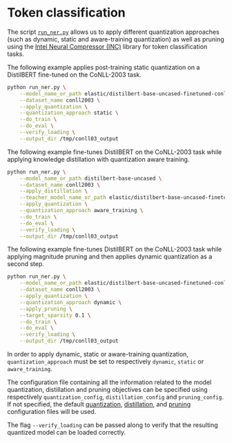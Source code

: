 <!---
Copyright 2020 The HuggingFace Team. All rights reserved.

Licensed under the Apache License, Version 2.0 (the "License");
you may not use this file except in compliance with the License.
You may obtain a copy of the License at

    http://www.apache.org/licenses/LICENSE-2.0

Unless required by applicable law or agreed to in writing, software
distributed under the License is distributed on an "AS IS" BASIS,
WITHOUT WARRANTIES OR CONDITIONS OF ANY KIND, either express or implied.
See the License for the specific language governing permissions and
limitations under the License.
-->

# Token classification


The script [`run_ner.py`](https://github.com/huggingface/optimum/blob/main/examples/token-classification/run_ner.py)
allows us to apply different quantization approaches (such as dynamic, static and aware-training quantization) as well as pruning
using the [Intel Neural Compressor (INC)](https://github.com/intel/neural-compressor) library for token classification tasks.

The following example applies post-training static quantization on a DistilBERT fine-tuned on the CoNLL-2003 task.
```bash
python run_ner.py \
    --model_name_or_path elastic/distilbert-base-uncased-finetuned-conll03-english \
    --dataset_name conll2003 \
    --apply_quantization \
    --quantization_approach static \
    --do_train \
    --do_eval \
    --verify_loading \
    --output_dir /tmp/conll03_output
```

The following example fine-tunes DistilBERT on the CoNLL-2003 task while applying knowledge distillation with quantization aware training.

```bash
python run_ner.py \
    --model_name_or_path distilbert-base-uncased \
    --dataset_name conll2003 \
    --apply_distillation \
    --teacher_model_name_or_path elastic/distilbert-base-uncased-finetuned-conll03-english \
    --apply_quantization \
    --quantization_approach aware_training \
    --do_train \
    --do_eval \
    --verify_loading \
    --output_dir /tmp/conll03_output
```

The following example fine-tunes DistilBERT on the CoNLL-2003 task while applying magnitude pruning and then applies 
dynamic quantization as a second step.

```bash
python run_ner.py \
    --model_name_or_path elastic/distilbert-base-uncased-finetuned-conll03-english \
    --dataset_name conll2003 \
    --apply_quantization \
    --quantization_approach dynamic \
    --apply_pruning \
    --target_sparsity 0.1 \
    --do_train \
    --do_eval \
    --verify_loading \
    --output_dir /tmp/conll03_output
```

In order to apply dynamic, static or aware-training quantization, `quantization_approach` must be set to respectively 
`dynamic`, `static` or `aware_training`.

The configuration file containing all the information related to the model quantization, distillation and pruning objectives can be 
specified using respectively `quantization_config`, `distillation_config` and `pruning_config`. If not specified, the default
[quantization](https://github.com/huggingface/optimum/blob/main/examples/config/quantization.yml),
[distillation](https://github.com/huggingface/optimum/blob/main/examples/config/distillation.yml),
and [pruning](https://github.com/huggingface/optimum/blob/main/examples/config/prune.yml) 
configuration files will be used.

The flag `--verify_loading` can be passed along to verify that the resulting quantized model can be loaded correctly.
